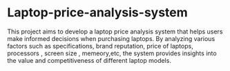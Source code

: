 # Laptop-price-analysis-system

This project aims to develop a laptop price analysis system that helps users make informed decisions when purchasing laptops. By analyzing various factors such as specifications, brand reputation, price of laptops, processors , screen size , memeory,etc, the system provides insights into the value and competitiveness of different laptop models.
